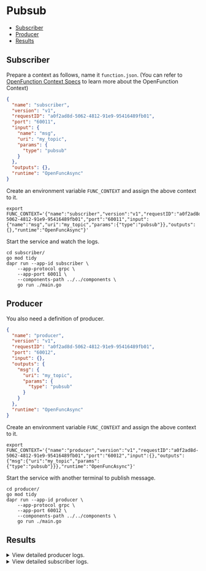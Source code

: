# Pubsub

- [Subscriber](#subscriber)
- [Producer](#producer)
- [Results](#results)

## Subscriber

Prepare a context as follows, name it `function.json`. (You can refer to [OpenFunction Context Specs](https://github.com/OpenFunction/functions-framework/blob/main/docs/OpenFunction-context-specs.md) to learn more about the OpenFunction Context)

```json
{
  "name": "subscriber",
  "version": "v1",
  "requestID": "a0f2ad8d-5062-4812-91e9-95416489fb01",
  "port": "60011",
  "input": {
    "name": "msg",
    "uri": "my_topic",
    "params": {
      "type": "pubsub"
    }
  },
  "outputs": {},
  "runtime": "OpenFuncAsync"
}
```

Create an environment variable `FUNC_CONTEXT` and assign the above context to it.

```shell
export FUNC_CONTEXT='{"name":"subscriber","version":"v1","requestID":"a0f2ad8d-5062-4812-91e9-95416489fb01","port":"60011","input":{"name":"msg","uri":"my_topic","params":{"type":"pubsub"}},"outputs":{},"runtime":"OpenFuncAsync"}'
```

Start the service and watch the logs.

```shell
cd subscriber/
go mod tidy
dapr run --app-id subscriber \
    --app-protocol grpc \
    --app-port 60011 \
    --components-path ../../components \
    go run ./main.go
```

## Producer

You also need a definition of producer.

```json
{
  "name": "producer",
  "version": "v1",
  "requestID": "a0f2ad8d-5062-4812-91e9-95416489fb01",
  "port": "60012",
  "input": {},
  "outputs": {
    "msg": {
      "uri": "my_topic",
      "params": {
        "type": "pubsub"
      }
    }
  },
  "runtime": "OpenFuncAsync"
}
```

Create an environment variable `FUNC_CONTEXT` and assign the above context to it.

```shell
export FUNC_CONTEXT='{"name":"producer","version":"v1","requestID":"a0f2ad8d-5062-4812-91e9-95416489fb01","port":"60012","input":{},"outputs":{"msg":{"uri":"my_topic","params":{"type":"pubsub"}}},"runtime":"OpenFuncAsync"}'
```

Start the service with another terminal to publish message.

```shell
cd producer/
go mod tidy
dapr run --app-id producer \
    --app-protocol grpc \
    --app-port 60012 \
    --components-path ../../components \
    go run ./main.go
```

## Results

<details>
<summary>View detailed producer logs.</summary>

```shell
== APP ==          0 published,   0/sec,   0 errors
== APP ==          0 published,   0/sec,   0 errors
== APP ==          0 published,   0/sec,   0 errors
== APP ==          1 published,   0/sec,   0 errors
== APP ==          4 published,   0/sec,   0 errors
== APP ==          7 published,   0/sec,   0 errors
== APP ==         10 published,   0/sec,   0 errors
== APP ==         13 published,   1/sec,   0 errors
```
</details>

<details>
<summary>View detailed subscriber logs.</summary>

```shell
== APP == 2021/06/28 10:04:18 event - Data: "{\"id\":\"p1-533d83d3-dd7c-4f1f-a822-f87b88f74d3e\",\"data\":\"QWdPTktLUjgxd1A1M096dVRDOHNWellyQjFoQ3FtM0FjeTY1Q2Q5S2NCVTRyMjhJbHlQcUVzdmxqWUJnZVB0YUlJRFRHWEFzWG5zZlQ3aGVRMUtrT21SalBHNzl4Rmx2bmNVSmNaOE11c3dmZ3plMk5ZRDF6Q0k5MmFFSVpuWUhmQ2J6aTlNSTQxajd1VURRNVJkMVNZYmhsUUs4UWRXN054Y3BDOXNHaDZTVEpZTzB5UFVJU2ZEQnZaZzJRYU5HaENDeFN6UzJPTVNYOU82QURxSnNndHB1dkIzcDVtRm1tT0haODJoMUM0UTl6blBjb3R0Qm8zbWRnQkhEbjE1Wg==\",\"sha\":\"f\\ufffd\\ufffd\\ufffdr\\ufffdE\\ufffdtu\\ufffd\\ufffd=n\\ufffd7\\u001d\\ufffd\\ufffdrB0^\\ufffd\\n1\\ufffd\\u0008\\ufffdWI\",\"time\":\"2021-06-28 10:04:13.867293349 +0800 CST m=+19.006097088\"}"
```
</details>

